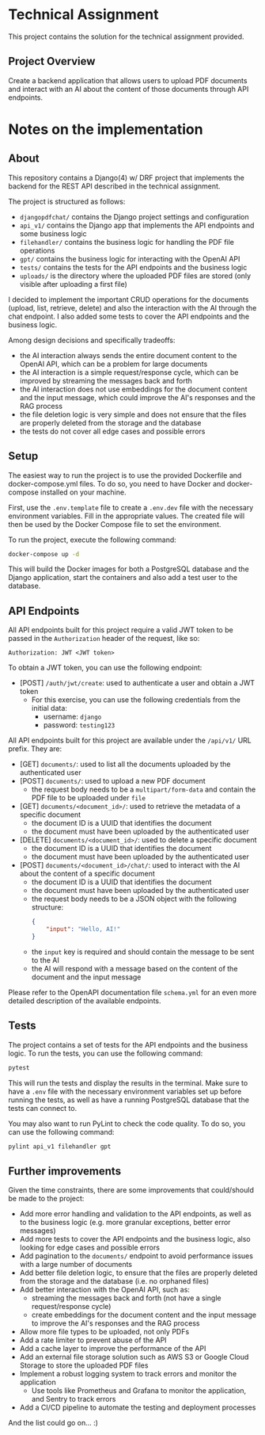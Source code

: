 # Technical Assignment

This project contains the solution for the technical assignment provided.

## Project Overview

Create a backend application that allows users to upload PDF documents and interact with an AI about the content of
those documents through API endpoints.

# Notes on the implementation

## About

This repository contains a Django(4) w/ DRF project that implements the backend for the REST API described in the
technical assignment.

The project is structured as follows:

- `djangopdfchat/` contains the Django project settings and configuration
- `api_v1/` contains the Django app that implements the API endpoints and some business logic
- `filehandler/` contains the business logic for handling the PDF file operations
- `gpt/` contains the business logic for interacting with the OpenAI API
- `tests/` contains the tests for the API endpoints and the business logic
- `uploads/` is the directory where the uploaded PDF files are stored (only visible after uploading a first file)

I decided to implement the important CRUD operations for the documents (upload, list, retrieve, delete) and also the
interaction with the AI through the chat endpoint. I also added some tests to cover the API endpoints and the business
logic.

Among design decisions and specifically tradeoffs:

- the AI interaction always sends the entire document content to the OpenAI API, which can be a problem for large
  documents
- the AI interaction is a simple request/response cycle, which can be improved by streaming the messages back and forth
- the AI interaction does not use embeddings for the document content and the input message, which could improve the
  AI's
  responses and the RAG process
- the file deletion logic is very simple and does not ensure that the files are properly deleted from the storage and
  the
  database
- the tests do not cover all edge cases and possible errors

## Setup

The easiest way to run the project is to use the provided Dockerfile and docker-compose.yml files.
To do so, you need to have Docker and docker-compose installed on your machine.

First, use the `.env.template` file to create a `.env.dev` file with the necessary environment variables.
Fill in the appropriate values. The created file will then be used by the Docker Compose file to set the environment.

To run the project, execute the following command:

```bash
docker-compose up -d
```

This will build the Docker images for both a PostgreSQL database and the Django application, start the containers and
also add a test user to the database.

## API Endpoints

All API endpoints built for this project require a valid JWT token to be passed in the `Authorization` header of the
request, like so:

```http
Authorization: JWT <JWT token>
```

To obtain a JWT token, you can use the following endpoint:

- [POST] `/auth/jwt/create`: used to authenticate a user and obtain a JWT token
    - For this exercise, you can use the following credentials from the initial data:
        - username: `django`
        - password: `testing123`

All API endpoints built for this project are available under the `/api/v1/` URL prefix. They are:

- [GET] `documents/`: used to list all the documents uploaded by the authenticated user
- [POST] `documents/`: used to upload a new PDF document
    - the request body needs to be a `multipart/form-data` and contain the PDF file to be uploaded under `file`
- [GET] `documents/<document_id>/`: used to retrieve the metadata of a specific document
    - the document ID is a UUID that identifies the document
    - the document must have been uploaded by the authenticated user
- [DELETE] `documents/<document_id>/`: used to delete a specific document
    - the document ID is a UUID that identifies the document
    - the document must have been uploaded by the authenticated user
- [POST] `documents/<document_id>/chat/`: used to interact with the AI about the content of a specific document
    - the document ID is a UUID that identifies the document
    - the document must have been uploaded by the authenticated user
    - the request body needs to be a JSON object with the following structure:
        ```json
        {
            "input": "Hello, AI!"
        }
        ```
    - the `input` key is required and should contain the message to be sent to the AI
    - the AI will respond with a message based on the content of the document and the input message

Please refer to the OpenAPI documentation file `schema.yml` for an even more detailed description of the available
endpoints.

## Tests

The project contains a set of tests for the API endpoints and the business logic. To run the tests, you can use the
following command:

```bash
pytest
```

This will run the tests and display the results in the terminal. Make sure to have a `.env` file with the necessary
environment variables set up before running the tests, as well as have a running PostgreSQL database that the tests can
connect to.

You may also want to run PyLint to check the code quality. To do so, you can use the following command:

```bash
pylint api_v1 filehandler gpt
```

## Further improvements

Given the time constraints, there are some improvements that could/should be made to the project:

- Add more error handling and validation to the API endpoints, as well as to the business logic (e.g. more granular
  exceptions, better error messages)
- Add more tests to cover the API endpoints and the business logic, also looking for edge cases and possible errors
- Add pagination to the `documents/` endpoint to avoid performance issues with a large number of documents
- Add better file deletion logic, to ensure that the files are properly deleted from the storage and the database (i.e.
  no orphaned files)
- Add better interaction with the OpenAI API, such as:
    - streaming the messages back and forth (not have a single request/response cycle)
    - create embeddings for the document content and the input message to improve the AI's responses and the RAG process
- Allow more file types to be uploaded, not only PDFs
- Add a rate limiter to prevent abuse of the API
- Add a cache layer to improve the performance of the API
- Add an external file storage solution such as AWS S3 or Google Cloud Storage to store the uploaded PDF files
- Implement a robust logging system to track errors and monitor the application
    - Use tools like Prometheus and Grafana to monitor the application, and Sentry to track errors
- Add a CI/CD pipeline to automate the testing and deployment processes

And the list could go on... :)
